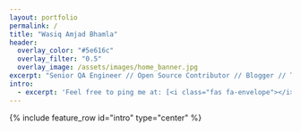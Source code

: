 ```yaml
---
layout: portfolio
permalink: /
title: "Wasiq Amjad Bhamla"
header:
  overlay_color: "#5e616c"
  overlay_filter: "0.5"
  overlay_image: /assets/images/home_banner.jpg
excerpt: "Senior QA Engineer // Open Source Contributor // Blogger // Trainer<br /><small><i class='fas fa-map-marker-alt' aria-hidden='true'></i> Mumbai, India</small><br /><br />Software QA Automation Engineer with 11 years of extensive experience in Software Automation Testing with expertise in implementation of Automation Testing processes and designing and maintaining Test Automation Framework for new / existing project / team using open source tools and latest technologies which ensures Quality of Product under Test."
intro:
  - excerpt: 'Feel free to ping me at: [<i class="fas fa-envelope"></i>](mailto:wasbhamla2005@gmail.com) [<i class="fas fa-phone"></i>](tel:+919987063686) [<i class="fab fa-skype"></i>](skype:wasiq.bhamla?call) [<i class="fab fa-facebook"></i>](https://www.facebook.com/wasiqb) [<i class="fab fa-linkedin"></i>](https://www.linkedin.com/in/wasiqbhamla) [<i class="fab fa-twitter"></i>](https://twitter.com/WasiqBhamla) [<i class="fab fa-github"></i>](https://github.com/WasiqB)'
---
```


{% include feature_row id="intro" type="center" %}
